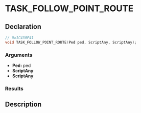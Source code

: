 # TASK_FOLLOW_POINT_ROUTE

## Declaration
```cpp
// 0x1C430F41
void TASK_FOLLOW_POINT_ROUTE(Ped ped, ScriptAny, ScriptAny);
```

### Arguments
- **Ped:** ped
- **ScriptAny**
- **ScriptAny**

### Results

## Description
